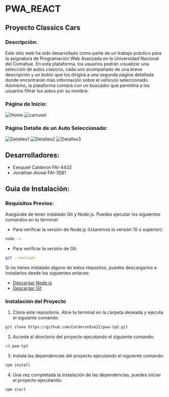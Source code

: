 # PWA_REACT

## Proyecto Classics Cars

### Descripción:
Este sitio web ha sido desarrollado como parte de un trabajo práctico para la asignatura de Programación Web Avanzada en la Universidad Nacional del Comahue. En esta plataforma, los usuarios podrán visualizar una selección de autos clásicos, cada uno acompañado de una breve descripción y un botón que los dirigirá a una segunda página detallada donde encontrarán más información sobre el vehículo seleccionado. Asimismo, la plataforma contará con un buscador que permitirá a los usuarios filtrar los autos por su nombre.

### Página de Inicio:
![Home](https://github.com/CalderonExe22/pwa-tp2/assets/94760108/8fc20c9f-c3ea-417b-8e0f-dda437041cf0)
![carrusel](https://github.com/CalderonExe22/pwa-tp2/assets/94760108/3096b9ef-c026-4806-a440-d75201511937)

### Página Detalle de un Auto Seleccionado:
![Detalles1](https://github.com/CalderonExe22/pwa-tp2/assets/94760108/e3577774-9708-466c-88c1-903416bb25c6)
![Detalles2](https://github.com/CalderonExe22/pwa-tp2/assets/94760108/b48f5695-8153-45be-95cb-02e7119ac7c8)
![Detalles3](https://github.com/CalderonExe22/pwa-tp2/assets/94760108/efe38ad3-98ae-4b41-8ef5-49ffa450cb4c)

## Desarrolladores:
* Exequiel Calderon FAI-4432
* Jonathan Alveal FAI-3581

## Guia de Instalación:
### Requisitos Previos:
Asegúrate de tener instalado Git y Node.js. Puedes ejecutar los siguientes comandos en tu terminal:

* Para verificar la versión de Node.js (Usaremos la versión 10 o superior):
``` bash
node -v
```
* Para verificar la versión de Git:
``` bash
git --version
```
Si no tienes instalado alguno de estos requisitos, puedes descargarlos e instalarlos desde los siguientes enlaces:
* [Descargar Node.js](https://nodejs.org/en/download)
* [Descargar Git](https://git-scm.com/downloads)

### Instalación del Proyecto

1. Clona este repositorio. Abre tu terminal en la carpeta deseada y ejecuta el siguiente comando:
``` bash
git clone https://github.com/CalderonExe22/pwa-tp2.git
```
2. Accede al directorio del proyecto ejecutando el siguiente comando:
``` bash
cd pwa-tp2
```
3. Instala las dependencias del proyecto ejecutando el siguiente comando:
``` bash
npm install
```
4. Una vez completada la instalación de las dependencias, puedes iniciar el proyecto ejecutando:
``` bash
npm start
```
